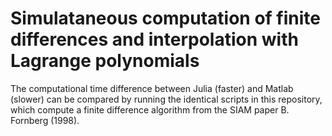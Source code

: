 # Simulataneous computation of finite differences and interpolation with Lagrange polynomials
The computational time difference between Julia (faster) and Matlab (slower) can be compared by 
running the identical scripts in this repository, which compute a finite difference algorithm 
from the SIAM paper B. Fornberg (1998).
